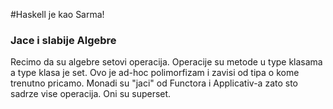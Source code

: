 #Haskell je kao Sarma!



### Jace i slabije Algebre
 Recimo da su algebre setovi operacija. Operacije su metode u type klasama a type klasa je set.
 Ovo je ad-hoc polimorfizam i zavisi od tipa o kome trenutno pricamo.
 Monadi su "jaci" od Functora i Applicativ-a zato sto sadrze vise operacija. Oni su 
 superset.
